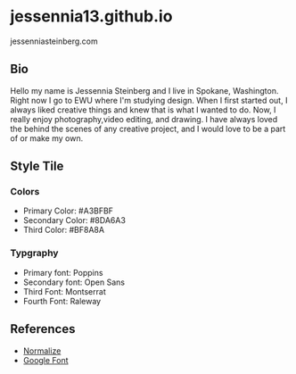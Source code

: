 # jessennia13.github.io
jessenniasteinberg.com

## Bio
Hello my name is Jessennia Steinberg and I live in Spokane, Washington. Right now I go to EWU where I'm studying design. When I first started out, I always liked creative things and knew that is what I wanted to do. Now, I really enjoy photography,video editing, and drawing. I have always loved the behind the scenes of any creative project, and I would love to be a part of or make my own. 

## Style Tile
### Colors
* Primary Color: #A3BFBF
* Secondary Color: #8DA6A3
* Third Color: #BF8A8A

### Typgraphy
* Primary font: Poppins
* Secondary font: Open Sans
* Third Font: Montserrat
* Fourth Font: Raleway

## References
* [Normalize](https://necolas.github.io/normalize.css/)
* [Google Font](https://fonts.google.com/)